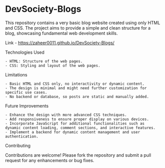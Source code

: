 # DevSociety-Blogs
This repository contains a very basic blog website created using only HTML and CSS. The project aims to provide a simple and clean structure for a blog, showcasing fundamental web development skills.

Link - https://zaheer0011.github.io/DevSociety-Blogs/

Technologies Used

    - HTML: Structure of the web pages.
    - CSS: Styling and layout of the web pages.

Limitations

    - Basic HTML and CSS only, no interactivity or dynamic content.
    - The design is minimal and might need further customization for specific use cases.
    - No backend or database, so posts are static and manually added.

Future Improvements

    - Enhance the design with more advanced CSS techniques.
    - Add responsiveness to ensure proper display on various devices.
    - Incorporate JavaScript for additional functionalities such as dynamic content loading, comment sections, and interactive features.
    - Implement a backend for dynamic content management and user authentication.

Contributing

Contributions are welcome! Please fork the repository and submit a pull request for any enhancements or bug fixes.
